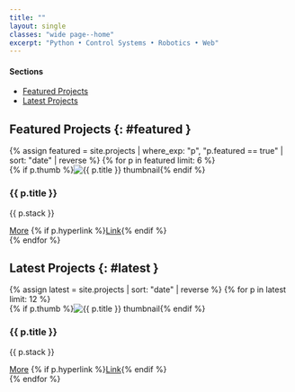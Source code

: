 ```yaml
---
title: ""
layout: single
classes: "wide page--home"
excerpt: "Python • Control Systems • Robotics • Web"
---
```


<!-- Left TOC Rail -->
<nav class="left-rail" aria-label="Sections">
  <h4>Sections</h4>
  <ul>
    <li><a href="#featured">Featured Projects</a></li>
    <li><a href="#latest">Latest Projects</a></li>
  </ul>
</nav>

## Featured Projects {: #featured }

<div class="stack">
{% assign featured = site.projects | where_exp: "p", "p.featured == true" | sort: "date" | reverse %}
{% for p in featured limit: 6 %}
  <div class="project-card">
    <div class="card-media">
      {% if p.thumb %}<img src="{{ p.thumb | relative_url }}" alt="{{ p.title }} thumbnail">{% endif %}
    </div>
    <div class="card-body">
      <h3>{{ p.title }}</h3>
      <p>{{ p.stack }}</p>
    </div>
    <div class="card-buttons">
      <a class="btn-pill" href="{{ p.url | relative_url }}">More</a>
      {% if p.hyperlink %}<a class="btn-pill" href="{{ p.hyperlink }}" target="_blank" rel="noopener">Link</a>{% endif %}
    </div>
  </div>
{% endfor %}
</div>

## Latest Projects {: #latest }

<div class="stack">
{% assign latest = site.projects | sort: "date" | reverse %}
{% for p in latest limit: 12 %}
  <div class="project-card">
    <div class="card-media">
      {% if p.thumb %}<img src="{{ p.thumb | relative_url }}" alt="{{ p.title }} thumbnail">{% endif %}
    </div>
    <div class="card-body">
      <h3>{{ p.title }}</h3>
      <p>{{ p.stack }}</p>
    </div>
    <div class="card-buttons">
      <a class="btn-pill" href="{{ p.url | relative_url }}">More</a>
      {% if p.hyperlink %}<a class="btn-pill" href="{{ p.hyperlink }}" target="_blank" rel="noopener">Link</a>{% endif %}
    </div>
  </div>
{% endfor %}
</div>
